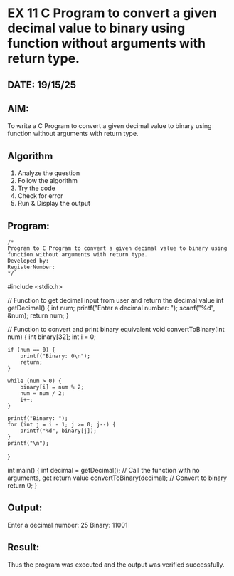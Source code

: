 # EX 11 C Program to convert a given decimal value to binary using function without arguments with return type.
## DATE: 19/15/25
## AIM:
To write a C Program to convert a given decimal value to binary using function without arguments with return type.

## Algorithm
1. Analyze the question
2. Follow the algorithm
3. Try the code
4.  Check for error
5. Run & Display the output

## Program:
```
/*
Program to C Program to convert a given decimal value to binary using function without arguments with return type.
Developed by: 
RegisterNumber:  
*/
```
#include <stdio.h>

// Function to get decimal input from user and return the decimal value
int getDecimal() {
    int num;
    printf("Enter a decimal number: ");
    scanf("%d", &num);
    return num;
}

// Function to convert and print binary equivalent
void convertToBinary(int num) {
    int binary[32];
    int i = 0;

    if (num == 0) {
        printf("Binary: 0\n");
        return;
    }

    while (num > 0) {
        binary[i] = num % 2;
        num = num / 2;
        i++;
    }

    printf("Binary: ");
    for (int j = i - 1; j >= 0; j--) {
        printf("%d", binary[j]);
    }
    printf("\n");
}

int main() {
    int decimal = getDecimal(); // Call the function with no arguments, get return value
    convertToBinary(decimal);   // Convert to binary
    return 0;
}


## Output:

Enter a decimal number: 25
Binary: 11001


## Result:
Thus the program was executed and the output was verified successfully.
